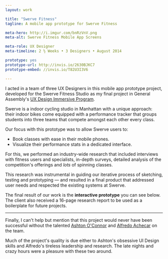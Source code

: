 ```yaml
---
layout: work

title: "Swerve Fitness"
tagline: A mobile app prototype for Swerve Fitness

meta-hero: http://i.imgur.com/bnRzVnV.png
meta-alt: Swerve Fitness Mobile App Screens

meta-role: UX Designer
meta-timeline: 2 ½ Weeks • 3 Designers • August 2014

prototype: yes
prototype-url: http://invis.io/2630BJKC7
prototype-embed: //invis.io/T82U3I3V6

---
```


I acted in a team of three UX Designers in this mobile app prototype project, developed for the Swerve Fitness Studio as my final project in General Assembly's <a href="https://generalassemb.ly/education/user-experience-design-immersive/new-york-city" target="_blank">UX Design Immersive Program</a>.

Swerve is a indoor cycling studio in Manhattan with a unique approach: their indoor bikes come equipped with a performance tracker that groups students into three teams that compete amongst each other every class.

Our focus with this prototype was to allow Swerve users to:

<ul class="not-metadata">
    <li><span class="accent">Book classes with ease in their mobile phones.</span></li>
    <li><span class="accent">Visualize their performance stats in a dedicated interface.</span></li>
</ul>

For this, we performed an industry-wide research that included interviews with fitness users and specialists, in-depth surveys, detailed analysis of the competition's offerings and *lots* of spinning classes.

This research was instrumental in guiding our iterative process of sketching, testing and prototyping — and resulted in a final product that addressed user needs and respected the existing systems at Swerve.

The final result of our work is the **interactive prototype** you can see below. The client also received a 16-page research report to be used as a boilerplate for future projects.

---

Finally, I can't help but mention that this project would never have been successful without the talented <a href="http://www.ashtonoconnor.com/" targe="_blank">Ashton O'Connor</a> and <a href="http://alfredoachecar.com/" target="_blank">Alfredo Achecar</a> on the team.

Much of the project's quality is due either to Ashton's obsessive UI Design skills and Alfredo's tireless leadership and research. The late nights and crazy hours were a pleasure with these two around.





